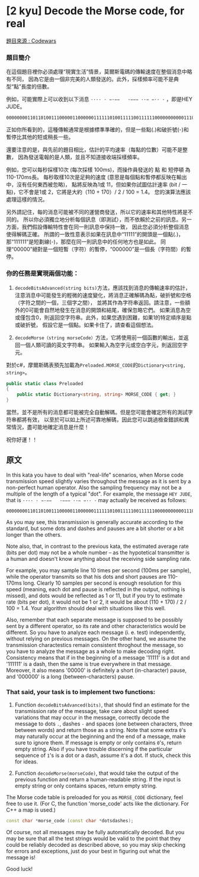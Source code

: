 ﻿# [2 kyu] Decode the Morse code, for real
[題目來源 : Codewars](http://www.codewars.com/kata/decode-the-morse-code-for-real/train/csharp)

### 題目簡介

在這個題目裡你必須處理“現實生活”情景，莫爾斯電碼的傳輸速度在整個消息中略有不同，
因為它是由一個非完美的人類發送的。此外，採樣頻率可能不是典型“點”長度的倍數。

例如，可能實際上可以收到以下消息 ```···· · −·−−   ·−−− ··− −·· ·``` ，即是HEY JUDE。

```
0000000011011010011100000110000001111110100111110011111100000000000111011111111011111011111000000101100011111100000111110011101100000100000
```

正如你所看到的，這種傳輸通常是根據標準準確的，但是一些點(.)和破折號(-)和暫停比其他的短或稍長一些。

還要注意的是，與先前的題目相比，估計的平均速率（每點的位數）可能不是整數，
因為發送電報的是人類，並且不知道接收端採樣頻率。

例如，您可以每秒採樣10次 (每次採樣 100ms)，而操作員發送的 點 和 短停頓 為110-170ms長。
每秒取樣10次是足夠的速度 (意思是每個點和暫停都反映在輸出中，沒有任何東西被忽略)，
點將反映為1或 11，但如果你試圖估計速率 (bit / 一點)，它不會是1或 2，它將是大約（110 + 170）/ 2 / 100 = 1.4。
您的演算法應該處理這樣的情況。

另外請記住，每的消息可能被不同的運營商發送，所以它的速率和其他特性將是不同的。
所以你必須獨立地分析每個訊息（即測試），而不依賴於之前的訊息。另一方面，我們假設傳輸特性會在同一則訊息中保持一致，
因此您必須分析整個消息使得解碼正確。
所謂的一致性意表示如果在訊息中“11111”的開頭是一個點(.)，那“111111”是短劃線(-)，那麼在同一則訊息中的任何地方也是如此。
同理“00000”絕對是一個短暫（字符）的暫停，“000000”是一個長（字符間）的暫停。

### 你的任務是實現兩個功能：

1. ```decodeBitsAdvanced(string bits)```方法，應該找到消息的傳輸速率的估計，
   注意消息中可能發生的輕微的速度變化，將消息正確解碼為點，破折號和空格（字符之間的一個，三個字之間），
   並將其作為字符串返回。請注意，一些額外的0可能會自然地發生在消息的開頭和結尾，確保忽略它們。
   如果消息為空或僅包含0，則返回空字符串。此外，如果您遇到困難，如果1的特定順序是點或破折號，
   假設它是一個點。如果卡住了，請查看這個想法。

2. ```decodeMorse（string morseCode）```方法，它將使用前一個函數的輸出，並返回一個人類可讀的英文字符串。
   如果輸入為空字元或空白字元，則返回空字元。


對於c#，摩爾斯碼表預先加載為```Preloaded.MORSE_CODE```的```Dictionary<string, string>```。


```c#
public static class Preloaded
{
    public static Dictionary<string, string> MORSE_CODE { get; }
}
```

當然，並不是所有的消息都可能被完全自動解碼。但是您可能會確定所有的測試字符串都將有效，
以至於可以如上所述可靠地解碼，因此您可以跳過檢查錯誤和異常情況，盡可能地確定消息是什麼！

祝你好運！！


## 原文

In this kata you have to deal with "real-life" scenarios, 
when Morse code transmission speed slightly varies throughout the message as it is sent by a non-perfect human operator. 
Also the sampling frequency may not be a multiple of the length of a typical "dot".
For example, the message ```HEY JUDE```, 
that is ```···· · −·−−   ·−−− ··− −·· ·``` may actually be received as follows:
```
0000000011011010011100000110000001111110100111110011111100000000000111011111111011111011111000000101100011111100000111110011101100000100000
```
As you may see, this transmission is generally accurate according to the standard, 
but some dots and dashes and pauses are a bit shorter or a bit longer than the others.

Note also, that, in contrast to the previous kata, 
the estimated average rate (bits per dot) may not be a whole number – as the hypotetical transmitter is a human and doesn't know anything about the receiving side sampling rate.

For example, you may sample line 10 times per second (100ms per sample), 
while the operator transmits so that his dots and short pauses are 110-170ms long. 
Clearly 10 samples per second is enough resolution for this speed 
(meaning, each dot and pause is reflected in the output, nothing is missed), 
and dots would be reflected as 1 or 11, but if you try to estimate rate (bits per dot), 
it would not be 1 or 2, it would be about (110 + 170) / 2 / 100 = 1.4. 
Your algorithm should deal with situations like this well.

Also, remember that each separate message is supposed to be possibly sent by a different operator, 
so its rate and other characteristics would be different. 
So you have to analyze each message (i. e. test) independently, 
without relying on previous messages. 
On the other hand, we assume the transmission charactestics remain consistent throghout the message, 
so you have to analyze the message as a whole to make decoding right. 
Consistency means that if in the beginning of a message '11111' is a dot and '111111' is a dash, 
then the same is true everywhere in that message. Moreover, 
it also means '00000' is definitely a short (in-character) pause, 
and '000000' is a long (between-characters) pause.

### That said, your task is to implement two functions:

1. Function ```decodeBitsAdvanced(bits)```, 
   that should find an estimate for the transmission rate of the message, 
   take care about slight speed variations that may occur in the message, 
   correctly decode the message to dots ```.```, 
   dashes ```-``` and spaces (one between characters, three between words) and return those as a string. 
   Note that some extra ```0```'s may naturally occur at the beginning and the end of a message, 
   make sure to ignore them. If message is empty or only contains ```0```'s, return empty string. 
   Also if you have trouble discerning if the particular sequence of ```1```'s is a dot or a dash, 
   assume it's a dot. If stuck, check this for ideas.

2. Function ```decodeMorse(morseCode)```, 
   that would take the output of the previous function and return a human-readable string. 
   If the input is empty string or only contains spaces, return empty string.

The Morse code table is preloaded for you as ```MORSE_CODE``` dictionary, feel free to use it. 
(For C, the function 'morse_code' acts like the dictionary. For C++ a map is used.)

``` c++
const char *morse_code (const char *dotsdashes);
```

Of course, not all messages may be fully automatically decoded. 
But you may be sure that all the test strings would be valid to the point that they could be reliably decoded as described above, 
so you may skip checking for errors and exceptions, 
just do your best in figuring out what the message is!

Good luck!